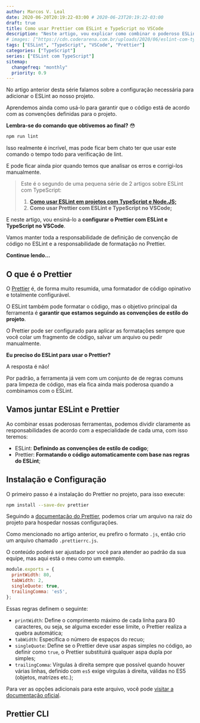 ```yaml
---
author: Marcos V. Leal
date: 2020-06-20T20:19:22-03:00 # 2020-06-23T20:19:22-03:00
draft: true
title: Como usar Prettier com ESLint e TypeScript no VSCode
description: "Neste artigo, vou explicar como combinar o poderoso ESLint com o formatador de código JavaScript mais famoso do mercado."
# images: ["https://cdn.coderarena.com.br/uploads/2020/06/eslint-com-typescript-e-node-js.png"]
tags: ["ESLint", "TypeScript", "VSCode", "Prettier"]
categories: ["TypeScript"]
series: ["ESLint com TypeScript"]
sitemap:
  changefreq: "monthly"
  priority: 0.9
---
```


No artigo anterior desta série falamos sobre a configuração necessária para adicionar o ESLint ao nosso projeto.

Aprendemos ainda como usá-lo para garantir que o código está de acordo com as convenções definidas para o projeto.

**Lembra-se do comando que obtivemos ao final?** :flushed:

```bash
npm run lint
```

Isso realmente é incrível, mas pode ficar bem chato ter que usar este comando o tempo todo para verificação de lint.

E pode ficar ainda pior quando temos que analisar os erros e corrigi-los manualmente.

> Este é o segundo de uma pequena série de 2 artigos sobre ESLint com TypeScript:
>
> 1. [__Como usar ESLint em projetos com TypeScript e Node.JS;__](/posts/como-usar-eslint-em-projetos-com-typescript-e-node.js)
> 2. __Como usar Prettier com ESLint e TypeScript no VSCode;__

E neste artigo, vou ensiná-lo a __configurar o Prettier com ESLint e TypeScript no VSCode__.

Vamos manter toda a responsabilidade de definição de convenção de código no ESLint e a responsabilidade de formatação no Prettier.

**Continue lendo...**

## O que é o Prettier

O [Prettier](https://prettier.io/) é, de forma muito resumida, uma formatador de código opinativo e totalmente configurável.

O ESLint também pode formatar o código, mas o objetivo principal da ferramenta é **garantir que estamos seguindo as convenções de estilo do projeto**.

O Prettier pode ser configurado para aplicar as formatações sempre que você colar um fragmento de código, salvar um arquivo ou pedir manualmente.

**Eu preciso do ESLint para usar o Prettier?**

A resposta é não!

Por padrão, a ferramenta já vem com um conjunto de de regras comuns para limpeza de código, mas ela fica ainda mais poderosa quando a combinamos com o ESLint.

## Vamos juntar ESLint e Prettier

Ao combinar essas poderosas ferramentas, podemos dividir claramente as responsabilidades de acordo com a especialidade de cada uma, com isso teremos:

- ESLint: **Definindo as convenções de estilo de codigo**;
- Prettier: **Formatando o código automaticamente com base nas regras do ESLint**;

## Instalação e Configuração

O primeiro passo é a instalação do Prettier no projeto, para isso execute:

```bash
npm install --save-dev prettier
```

Seguindo a [documentação do Prettier](https://prettier.io/docs/en/index.html), podemos criar um arquivo na raiz do projeto para hospedar nossas configurações.

Como mencionado no artigo anterior, eu prefiro o formato `.js`, então crio um arquivo chamado `.prettierrc.js`.

O conteúdo poderá ser ajustado por você para atender ao padrão da sua equipe, mas aqui está o meu como um exemplo.

```js
module.exports = {
  printWidth: 80,
  tabWidth: 2,
  singleQuote: true,
  trailingComma: 'es5',
};
```

Essas regras definem o seguinte:

- `printWidth`: Define o comprimento máximo de cada linha para 80 caracteres, ou seja, se alguma exceder esse limite, o Prettier realiza a quebra automática;
- `tabWidth`: Especifica o número de espaços do recuo;
- `singleQuote`: Define se o Prettier deve usar aspas simples no código, ao definir como `true`, o Prettier substituirá qualquer aspa dupla por simples;
- `trailingComma`: Vírgulas à direita sempre que possível quando houver várias linhas, definido com `es5` exige vírgulas à direita, válidas no ES5 (objetos, matrizes etc.);

Para ver as opções adicionais para este arquivo, você pode [visitar a documentação oficial](https://prettier.io/docs/en/options.html).

## Prettier CLI
